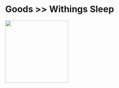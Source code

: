 # Goods >> Withings Sleep

<img src="https://res.cloudinary.com/silverbirder/image/upload/v1614432816/silver-birder.github.io/purchases/Withings_Sleep.jpg" style="width: 200px"/>